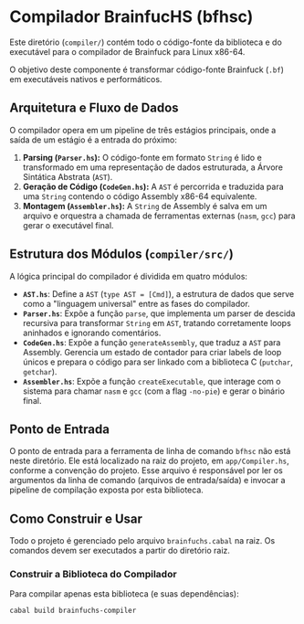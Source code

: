 # Compilador BrainfucHS (bfhsc)

Este diretório (`compiler/`) contém todo o código-fonte da biblioteca e do executável para o compilador de Brainfuck para Linux x86-64.

O objetivo deste componente é transformar código-fonte Brainfuck (`.bf`) em executáveis nativos e performáticos.

## Arquitetura e Fluxo de Dados

O compilador opera em um pipeline de três estágios principais, onde a saída de um estágio é a entrada do próximo:

1.  **Parsing (`Parser.hs`):** O código-fonte em formato `String` é lido e transformado em uma representação de dados estruturada, a Árvore Sintática Abstrata (`AST`).
2.  **Geração de Código (`CodeGen.hs`):** A `AST` é percorrida e traduzida para uma `String` contendo o código Assembly x86-64 equivalente.
3.  **Montagem (`Assembler.hs`):** A `String` de Assembly é salva em um arquivo e orquestra a chamada de ferramentas externas (`nasm`, `gcc`) para gerar o executável final.

## Estrutura dos Módulos (`compiler/src/`)

A lógica principal do compilador é dividida em quatro módulos:

* **`AST.hs`**: Define a `AST` (`type AST = [Cmd]`), a estrutura de dados que serve como a "linguagem universal" entre as fases do compilador.
* **`Parser.hs`**: Expõe a função `parse`, que implementa um parser de descida recursiva para transformar `String` em `AST`, tratando corretamente loops aninhados e ignorando comentários.
* **`CodeGen.hs`**: Expõe a função `generateAssembly`, que traduz a `AST` para Assembly. Gerencia um estado de contador para criar labels de loop únicos e prepara o código para ser linkado com a biblioteca C (`putchar`, `getchar`).
* **`Assembler.hs`**: Expõe a função `createExecutable`, que interage com o sistema para chamar `nasm` e `gcc` (com a flag `-no-pie`) e gerar o binário final.

## Ponto de Entrada

O ponto de entrada para a ferramenta de linha de comando `bfhsc` não está neste diretório. Ele está localizado na raiz do projeto, em `app/Compiler.hs`, conforme a convenção do projeto. Esse arquivo é responsável por ler os argumentos da linha de comando (arquivos de entrada/saída) e invocar a pipeline de compilação exposta por esta biblioteca.

## Como Construir e Usar

Todo o projeto é gerenciado pelo arquivo `brainfuchs.cabal` na raiz. Os comandos devem ser executados a partir do diretório raiz.

### Construir a Biblioteca do Compilador

Para compilar apenas esta biblioteca (e suas dependências):
```bash
cabal build brainfuchs-compiler
